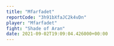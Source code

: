 ```yaml
---
title: "Mfarfadet"
reportCode: "3h91bXfaJC2k4vDn"
player: "Mfarfadet"
fight: "Shade of Aran"
date: 2021-09-02T19:09:04.426000+00:00
---
```

